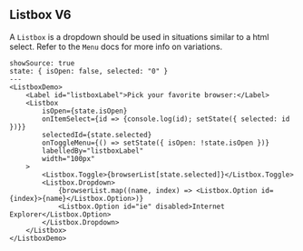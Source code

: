 ## Listbox V6

A `Listbox` is a dropdown should be used in situations similar to a html select. Refer to the `Menu` docs for more info on variations.

```react
showSource: true
state: { isOpen: false, selected: "0" }
---
<ListboxDemo>
	<Label id="listboxLabel">Pick your favorite browser:</Label>
	<Listbox
		isOpen={state.isOpen}
		onItemSelect={id => {console.log(id); setState({ selected: id })}}
		selectedId={state.selected}
		onToggleMenu={() => setState({ isOpen: !state.isOpen })}
		labelledBy="listboxLabel"
		width="100px"
	>
		<Listbox.Toggle>{browserList[state.selected]}</Listbox.Toggle>
		<Listbox.Dropdown>
			{browserList.map((name, index) => <Listbox.Option id={index}>{name}</Listbox.Option>)}
			<Listbox.Option id="ie" disabled>Internet Explorer</Listbox.Option>
		</Listbox.Dropdown>
	</Listbox>
</ListboxDemo>
```
